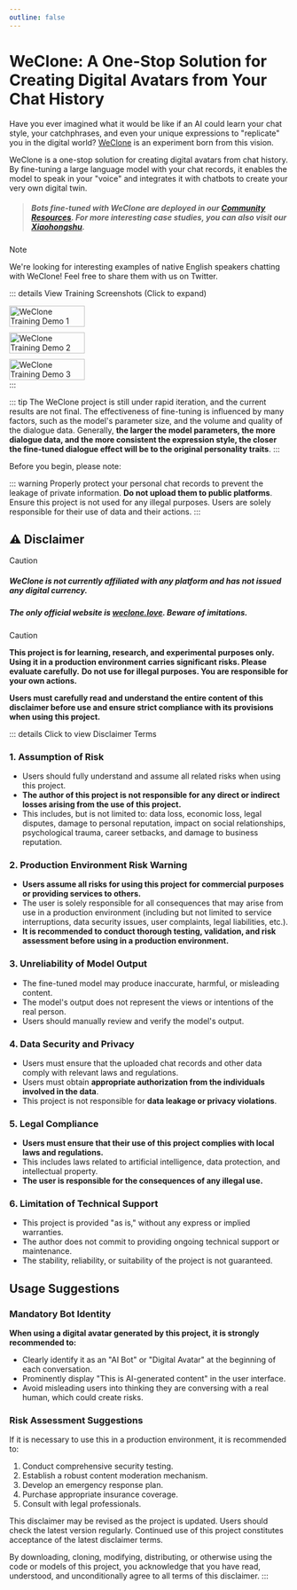 ```yaml
---
outline: false
---
```

# WeClone: A One-Stop Solution for Creating Digital Avatars from Your Chat History

Have you ever imagined what it would be like if an AI could learn your chat style, your catchphrases, and even your unique expressions to "replicate" you in the digital world? [WeClone](https://github.com/xming521/WeClone) is an experiment born from this vision.

WeClone is a one-stop solution for creating digital avatars from chat history. By fine-tuning a large language model with your chat records, it enables the model to speak in your "voice" and integrates it with chatbots to create your very own digital twin.

> ##### Bots fine-tuned with WeClone are deployed in our [Community Resources](./community-resources.md). For more interesting case studies, you can also visit our [Xiaohongshu](https://www.xiaohongshu.com/user/profile/628109730000000021029de4).

> [!NOTE]
> We're looking for interesting examples of native English speakers chatting with WeClone!
> Feel free to share them with us on Twitter.

::: details View Training Screenshots (Click to expand)
<div style="display: flex; flex-wrap: wrap; gap: 10px;">
<img src="/screenshots/1.jpg" alt="WeClone Training Demo 1" style="width: 52%; min-width: 150px;">
<img src="/screenshots/2.jpg" alt="WeClone Training Demo 2" style="width: 52%; min-width: 150px;">
<img src="/screenshots/3.jpg" alt="WeClone Training Demo 3" style="width: 52%; min-width: 150px;">
</div>
:::

::: tip
The WeClone project is still under rapid iteration, and the current results are not final.
The effectiveness of fine-tuning is influenced by many factors, such as the model's parameter size, and the volume and quality of the dialogue data. Generally, **the larger the model parameters, the more dialogue data, and the more consistent the expression style, the closer the fine-tuned dialogue effect will be to the original personality traits**.
:::

Before you begin, please note:

::: warning
Properly protect your personal chat records to prevent the leakage of private information. **Do not upload them to public platforms**.<br> Ensure this project is not used for any illegal purposes. Users are solely responsible for their use of data and their actions.
:::

## ⚠️ Disclaimer
> [!CAUTION]
> ##### WeClone is not currently affiliated with any platform and has not issued any digital currency.
> ##### The only official website is [weclone.love](https://www.weclone.love). Beware of imitations.

> [!CAUTION]
> **This project is for learning, research, and experimental purposes only. Using it in a production environment carries significant risks. Please evaluate carefully.**
> **Do not use for illegal purposes. You are responsible for your own actions.**

**Users must carefully read and understand the entire content of this disclaimer before use and ensure strict compliance with its provisions when using this project.**

::: details Click to view Disclaimer Terms
### 1. Assumption of Risk
- Users should fully understand and assume all related risks when using this project.
- **The author of this project is not responsible for any direct or indirect losses arising from the use of this project.**
- This includes, but is not limited to: data loss, economic loss, legal disputes, damage to personal reputation, impact on social relationships, psychological trauma, career setbacks, and damage to business reputation.

### 2. Production Environment Risk Warning
- **Users assume all risks for using this project for commercial purposes or providing services to others.**
- The user is solely responsible for all consequences that may arise from use in a production environment (including but not limited to service interruptions, data security issues, user complaints, legal liabilities, etc.).
- **It is recommended to conduct thorough testing, validation, and risk assessment before using in a production environment.**

### 3. Unreliability of Model Output
- The fine-tuned model may produce inaccurate, harmful, or misleading content.
- The model's output does not represent the views or intentions of the real person.
- Users should manually review and verify the model's output.

### 4. Data Security and Privacy
- Users must ensure that the uploaded chat records and other data comply with relevant laws and regulations.
- Users must obtain **appropriate authorization from the individuals involved in the data**.
- This project is not responsible for **data leakage or privacy violations**.

### 5. Legal Compliance
- **Users must ensure that their use of this project complies with local laws and regulations.**
- This includes laws related to artificial intelligence, data protection, and intellectual property.
- **The user is responsible for the consequences of any illegal use.**

### 6. Limitation of Technical Support
- This project is provided "as is," without any express or implied warranties.
- The author does not commit to providing ongoing technical support or maintenance.
- The stability, reliability, or suitability of the project is not guaranteed.

## Usage Suggestions

### Mandatory Bot Identity
**When using a digital avatar generated by this project, it is strongly recommended to:**
- Clearly identify it as an "AI Bot" or "Digital Avatar" at the beginning of each conversation.
- Prominently display "This is AI-generated content" in the user interface.
- Avoid misleading users into thinking they are conversing with a real human, which could create risks.

### Risk Assessment Suggestions

If it is necessary to use this in a production environment, it is recommended to:
1. Conduct comprehensive security testing.
2. Establish a robust content moderation mechanism.
3. Develop an emergency response plan.
4. Purchase appropriate insurance coverage.
5. Consult with legal professionals.

This disclaimer may be revised as the project is updated. Users should check the latest version regularly. Continued use of this project constitutes acceptance of the latest disclaimer terms.

By downloading, cloning, modifying, distributing, or otherwise using the code or models of this project, you acknowledge that you have read, understood, and unconditionally agree to all terms of this disclaimer.
:::